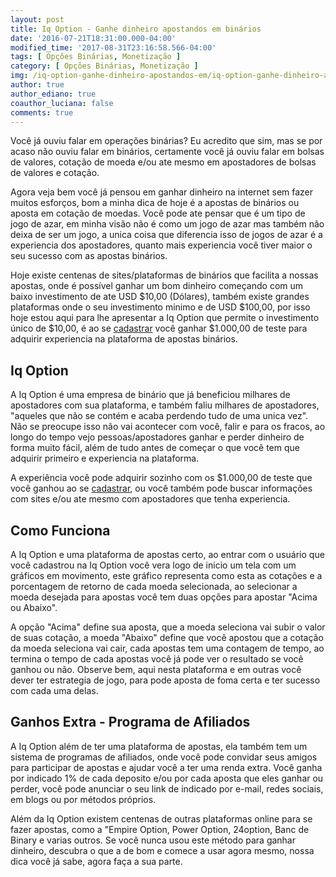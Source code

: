 ```yaml
---
layout: post
title: Iq Option - Ganhe dinheiro apostandos em binários
date: '2016-07-21T18:31:00.000-04:00'
modified_time: '2017-08-31T23:16:58.566-04:00'
tags: [ Opções Binárias, Monetização ]
category: [ Opções Binárias, Monetização ]
img: /iq-option-ganhe-dinheiro-apostandos-em/iq-option-ganhe-dinheiro-apostandos-em.jpg
author: true
author_ediano: true
coauthor_luciana: false
comments: true
---
```


Você já ouviu falar em operações binárias? Eu acredito que sim, mas se por acaso não ouviu falar em binários, certamente você já ouviu falar em bolsas de valores, cotação de moeda e/ou ate mesmo em apostadores de bolsas de valores e cotação.

Agora veja bem você já pensou em ganhar dinheiro na internet sem fazer muitos esforços, bom a minha dica de hoje é a apostas de binários ou aposta em cotação de moedas. Você pode ate pensar que é um tipo de jogo de azar, em minha visão não é como um jogo de azar mas também não deixa de ser um jogo, a unica coisa que diferencia isso de jogos de azar é a experiencia dos apostadores, quanto mais experiencia você tiver maior o seu sucesso com as apostas binários.

Hoje existe centenas de sites/plataformas de binários que facilita a nossas apostas, onde é possível ganhar um bom dinheiro começando com um baixo investimento de ate USD $10,00 (Dólares), também existe grandes plataformas onde o seu investimento minimo e de USD $100,00, por isso hoje estou aqui para lhe apresentar a Iq Option que permite o investimento único de $10,00, é ao se <a href="https://affiliate.iqoption.com/?ref_id=64830" rel="nofollow" target="_blank">cadastrar</a> você ganhar $1.000,00 de teste para adquirir experiencia na plataforma de apostas binários.

## Iq Option
A Iq Option é uma empresa de binário que já beneficiou milhares de apostadores com sua plataforma, e também faliu milhares de apostadores, "aqueles que não se contém e acaba perdendo tudo de uma unica vez". Não se preocupe isso não vai acontecer com você, falir e para os fracos, ao longo do tempo vejo pessoas/apostadores ganhar e perder dinheiro de forma muito fácil, além de tudo antes de começar o que você tem que adquirir primeiro e experiencia na plataforma.

A experiência você pode adquirir sozinho com os $1.000,00 de teste que você ganhou ao se <a href="https://affiliate.iqoption.com/?ref_id=64830" rel="nofollow" target="_blank">cadastrar</a>, ou você também pode buscar informações com sites e/ou ate mesmo com apostadores que tenha experiencia.

## Como Funciona
A Iq Option e uma plataforma de apostas certo, ao entrar com o usuário que você cadastrou na Iq Option você vera logo de inicio um tela com um gráficos em movimento, este gráfico representa como esta as cotações e a porcentagem de retorno de cada moeda selecionada, ao selecionar a moeda desejada para apostas você tem duas opções para apostar "Acima ou Abaixo".

A opção "Acima" define sua aposta, que a moeda seleciona vai subir o valor de suas cotação, a moeda "Abaixo" define que você apostou que a cotação da moeda seleciona vai cair, cada apostas tem uma contagem de tempo, ao termina o tempo de cada apostas você já pode ver o resultado se você ganhou ou não. Observe bem, aqui nesta plataforma e em outras você dever ter estrategia de jogo, para pode aposta de foma certa e ter sucesso com cada uma delas.

## Ganhos Extra - Programa de Afiliados
A Iq Option além de ter uma plataforma de apostas, ela também tem um sistema de programas de afiliados, onde você pode convidar seus amigos para participar de apostas e ajudar você a ter uma renda extra. Você ganha por indicado 1% de cada deposito e/ou por cada aposta que eles ganhar ou perder, você pode anunciar o seu link de indicado por e-mail, redes sociais, em blogs ou por métodos próprios.

Além da Iq Option existem centenas de outras plataformas online para se fazer apostas, como a "Empire Option, Power Option, 24option, Banc de Binary e varias outros. Se você nunca usou este método para ganhar dinheiro, descubra o que a de bom e comece a usar agora mesmo, nossa dica você já sabe, agora faça a sua parte.